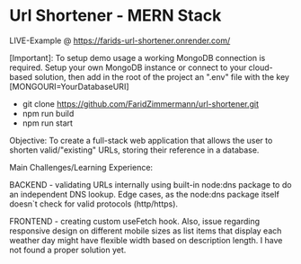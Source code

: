 # Url Shortener - MERN Stack

LIVE-Example @ https://farids-url-shortener.onrender.com/


[Important]:
To setup demo usage a working MongoDB connection is required.
Setup your own MongoDB instance or connect to your cloud-based solution, then add in the root of the project an ".env" file with the key [MONGOURI=YourDatabaseURI]

- git clone https://github.com/FaridZimmermann/url-shortener.git
- npm run build
- npm run start


Objective: To create a full-stack web application that allows the user to shorten valid/"existing" URLs, storing their reference in a database. 



Main Challenges/Learning Experience: </br>

BACKEND - validating URLs internally using built-in node:dns package to do an independent DNS lookup. Edge cases, as the node:dns package itself doesn`t check for valid protocols (http/https). </br>

FRONTEND - creating custom useFetch hook. Also, issue regarding responsive design on different mobile sizes as list items that display each weather day might have flexible width based on description length. I have not found a proper solution yet.

